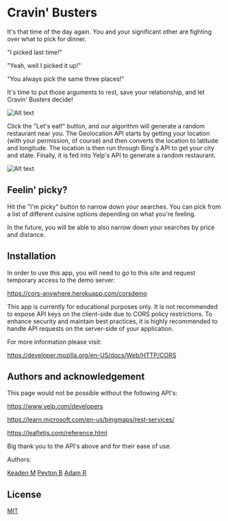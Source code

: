 # Cravin' Busters

It's that time of the day again. You and your significant other are fighting over what to pick for dinner.

"I picked last time!"

"Yeah, well I picked it up!"

"You always pick the same three places!"

It's time to put those arguments to rest, save your relationship, and let Cravin' Busters decide!


![Alt text](https://github.com/KeadenM/mrsir-project/blob/main/assets/Images/Screenshot%202023-04-08%20at%208.07.23%20PM.png)


Click the "Let's eat!" button, and our algorithm will generate a random restaurant near you. The Geolocation API starts by getting your location (with your permission, of course) and then converts the location to latitude and longitude. The location is then run through Bing's API to get your city and state. Finally, it is fed into Yelp's API to generate a random restaurant.

![Alt text](https://github.com/KeadenM/mrsir-project/blob/main/assets/Images/Screenshot%202023-04-08%20at%208.51.34%20PM.png)

## Feelin' picky? 

Hit the "I'm picky" button to narrow down your searches. You can pick from a list of different cuisine options depending on what you're feeling.

In the future, you will be able to also narrow down your searches by price and distance.

## Installation

In order to use this app, you will need to go to this site and request temporary access to the demo server:

https://cors-anywhere.herokuapp.com/corsdemo

This app is currently for educational purposes only. It is not recommended to expose API keys on the client-side due to CORS policy restrictions. To enhance security and maintain best practices, it is highly recommended to handle API requests on the server-side of your application.

For more information please visit: 

https://developer.mozilla.org/en-US/docs/Web/HTTP/CORS

## Authors and acknowledgement

This page would not be possible without the following API's:

https://www.yelp.com/developers

https://learn.microsoft.com/en-us/bingmaps/rest-services/

https://leafletjs.com/reference.html

Big thank you to the API's above and for their ease of use. 

Authors: 

[Keaden M](https://https://github.com/KeadenM)
[Peyton B](https://https://github.com/iTsPayAsian)
[Adam R](https://https://github.com/Adam-Riet)

## License
[MIT](https://choosealicense.com/licenses/mit/)
